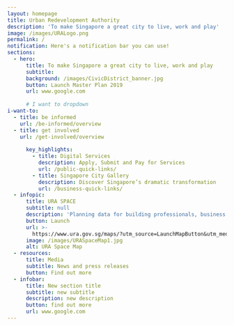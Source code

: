 ```yaml
---
layout: homepage
title: Urban Redevelopment Authority
description: 'To make Singapore a great city to live, work and play'
image: /images/URALogo.png
permalink: /
notification: Here's a notification bar you can use!
sections:
  - hero:
      title: To make Singapore a great city to live, work and play
      subtitle: 
      background: /images/CivicDistrict_banner.jpg
      button: Launch Master Plan 2019
      url: www.google.com
      
      # I want to dropdown
i-want-to:
  - title: be informed
    url: /be-informed/overview
  - title: get involved
    url: /get-involved/overview
      
      key_highlights:
        - title: Digital Services
          description: Apply, Submit and Pay for Services
          url: /public-quick-links/
        - title: Singapore City Gallery
          description: Discover Singapore’s dramatic transformation
          url: /business-quick-links/
  - infopic:
      title: URA SPACE
      subtitle: null
      description: 'Planning data for building professionals, business operators and public'
      button: Launch
      url: >-
        https://www.ura.gov.sg/maps/?utm_source=LaunchMapButton&utm_medium=website&utm_campaign=URASpace-Home&utm_content=URASpace-Home
      image: /images/URASpaceMap1.jpg
      alt: URA Space Map
  - resources:
      title: Media
      subtitle: News and press releases
      button: Find out more
  - infobar:
      title: New section title
      subtitle: new subtitle
      description: new description
      button: find out more
      url: www.google.com
---
```

